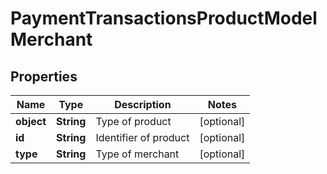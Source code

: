 
# PaymentTransactionsProductModelMerchant

## Properties
Name | Type | Description | Notes
------------ | ------------- | ------------- | -------------
**object** | **String** | Type of product |  [optional]
**id** | **String** | Identifier of product |  [optional]
**type** | **String** | Type of merchant |  [optional]



